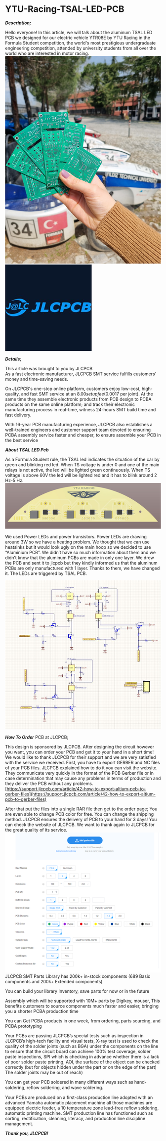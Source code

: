 # YTU-Racing-TSAL-LED-PCB
**_Description;_**

Hello everyone! In this article, we will talk about the aluminum TSAL LED PCB we designed for our electric vehicle YTR08E by YTU Racing in the Formula Student competition, the world's most prestigious undergraduate engineering competition, attended by university students from all over the world who are interested in motor racing.  ![enter image description here](https://raw.githubusercontent.com/aysenurkarga/YTU-Racing-Voltage-Indicator/main/20220408_134659.jpg)
  ![enter image description here](https://raw.githubusercontent.com/aysenurkarga/YTU-Racing-TSAL-LED-PCB/main/jlc%20logo.jpg)

**_Details;_**  
  
This article was brought to you by JLCPCB  
[](https://hackaday.io/project/184766-ytu-racing-tsal-led-pcb/undefined)As a fast electronic manufacturer, JLCPCB SMT service fulfills customers' money and time-saving needs.

On JLCPCB's one-stop online platform, customers enjoy low-cost, high-quality, and fast SMT service at an $8.00 setup fee($0.0017 per joint). At the same time they assemble electronic products from PCB design to PCBA products on the same online platform; and track their electronic manufacturing process in real-time, witness 24-hours SMT build time and fast delivery.

With 16-year PCB manufacturing experience, JLCPCB also establishes a well-trained engineers and customer support team devoted to ensuring PCBA assembly service faster and cheaper, to ensure assemble your PCB in the best service

_**About TSAL LED Pcb**_

As a Formula Student rule, the TSAL led indicates the situation of the car by green and blinking red led. When TS voltage is under 0 and one of the main relays is not active, the led will be lighted green continuously. When TS voltage is above 60V the led will be lighted red and it has to blink around 2 Hz-5 Hz.  
  ![enter image description here](https://raw.githubusercontent.com/aysenurkarga/YTU-Racing-TSAL-LED-PCB/main/t%C4%B1sal%20led.JPG)

We used Power LEDs and power transistors. Power LEDs are drawing around 3W so we have a heating problem. We thought that we can use heatsinks but it would look ugly on the main hoop so we decided to use “Aluminium PCB”. We didn’t have so much information about them and we didn’t know that the aluminum PCBs are made in only one layer. We drew the PCB and sent it to jlcpcb but they kindly informed us that the aluminum PCBs are only manufactured with 1 layer. Thanks to them, we have changed it. The LEDs are triggered by TSAL PCB.

![enter image description here](https://raw.githubusercontent.com/aysenurkarga/YTU-Racing-TSAL-LED-PCB/main/tsal%20led%20devre.JPG)


[](https://hackaday.io/project/184766-ytu-racing-tsal-led-pcb/undefined)

**_How To Order_**  PCB at JLCPCB;  
  
This design is sponsored by JLCPCB. After designing the circuit however you want, you can order your PCB and get it to your hand in a short time! We would like to thank JLCPCB for their support and we are very satisfied with the service we received. First, you have to export GERBER and NC files of your PCB files. JLCPCB explained how to do it you can visit the website. They communicate very quickly in the format of the PCB Gerber file or in case determination that may cause any problems in terms of production and they deliver the PCB without any problems.  [https://support.jlcpcb.com/article/42-how-to-export-altium-pcb-to-gerber-files](https://support.jlcpcb.com/article/42-how-to-export-altium-pcb-to-gerber-files)  
[](https://hackaday.io/project/184766-ytu-racing-tsal-led-pcb/undefined)

After that put the files into a single RAR file then get to the order page; You are even able to change PCB color for free. You can change the shipping method. JLCPCB ensures the delivery of PCB to your hand for 3 days! You can check the website of JLCPCB. We want to thank again to JLCPCB for the great quality of its service.
![enter image description here](https://raw.githubusercontent.com/aysenurkarga/YTU-Racing-TSAL-LED-PCB/main/jlc%20sayfa,.png)
JLCPCB SMT Parts Library has 200k+ in-stock components (689 Basic components and 200k+ Extended components)

You can build your library Inventory, save parts for now or in the future

Assembly which will be supported with 10M+ parts by Digikey, mouser, This benefits customers to source components much faster and easier, bringing you a shorter PCBA production time

You can Get PCBA products in one week, from ordering, parts sourcing, and PCBA prototyping

Your PCBs are passing JLCPCB’s special tests such as inspection in JLCPCB’s high-tech facility and visual tests, X-ray test is used to check the quality of the solder joints (such as BGA) under the components on the line to ensure that the circuit board can achieve 100% test coverage, solder paste inspections, SPI which is checking in advance whether there is a lack of poor solder paste printing, AOI, the surface of the object can be checked correctly (but for objects hidden under the part or on the edge of the part) The solder joints may be out of reach)

You can get your PCB soldered in many different ways such as hand-soldering, reﬂow soldering, and wave soldering.

Your PCBs are produced on a first-class production line adopted with an advanced Yamaha automatic placement machine all those machines are equipped electric feeder, a 10 temperature zone lead-free reflow soldering, automatic printing machine. SMT production line has functioned such as sorting, rectification, cleaning, literacy, and production line discipline management.

**_Thank you, JLCPCB!_**
